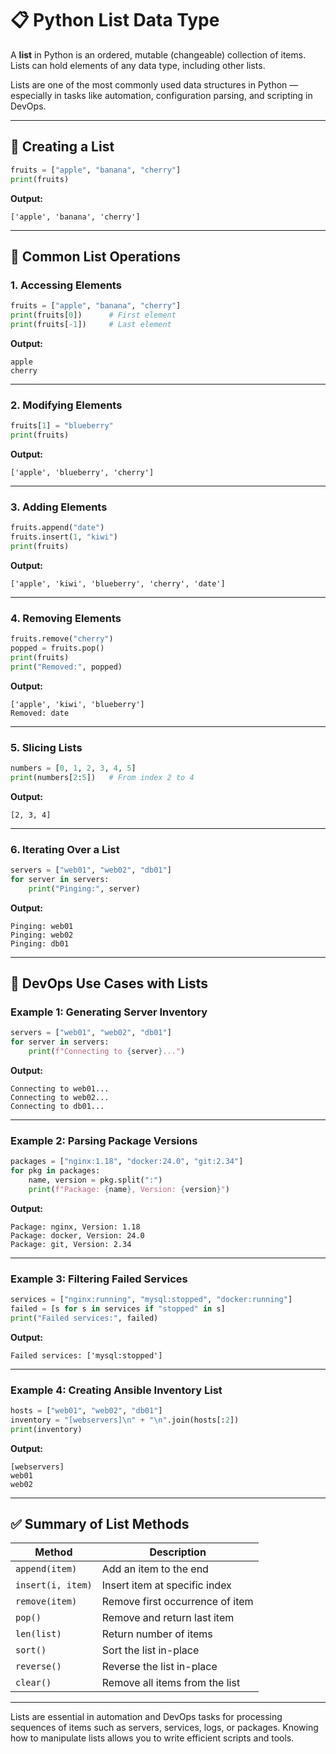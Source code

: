 
# 📋 Python List Data Type

A **list** in Python is an ordered, mutable (changeable) collection of items. Lists can hold elements of any data type, including other lists.

Lists are one of the most commonly used data structures in Python — especially in tasks like automation, configuration parsing, and scripting in DevOps.

---

## 🧱 Creating a List

```python
fruits = ["apple", "banana", "cherry"]
print(fruits)
```

**Output:**
```
['apple', 'banana', 'cherry']
```

---

## 🧰 Common List Operations

### 1. Accessing Elements
```python
fruits = ["apple", "banana", "cherry"]
print(fruits[0])      # First element
print(fruits[-1])     # Last element
```

**Output:**
```
apple
cherry
```

---

### 2. Modifying Elements
```python
fruits[1] = "blueberry"
print(fruits)
```

**Output:**
```
['apple', 'blueberry', 'cherry']
```

---

### 3. Adding Elements
```python
fruits.append("date")
fruits.insert(1, "kiwi")
print(fruits)
```

**Output:**
```
['apple', 'kiwi', 'blueberry', 'cherry', 'date']
```

---

### 4. Removing Elements
```python
fruits.remove("cherry")
popped = fruits.pop()
print(fruits)
print("Removed:", popped)
```

**Output:**
```
['apple', 'kiwi', 'blueberry']
Removed: date
```

---

### 5. Slicing Lists
```python
numbers = [0, 1, 2, 3, 4, 5]
print(numbers[2:5])   # From index 2 to 4
```

**Output:**
```
[2, 3, 4]
```

---

### 6. Iterating Over a List
```python
servers = ["web01", "web02", "db01"]
for server in servers:
    print("Pinging:", server)
```

**Output:**
```
Pinging: web01
Pinging: web02
Pinging: db01
```

---

## 🔧 DevOps Use Cases with Lists

### Example 1: Generating Server Inventory
```python
servers = ["web01", "web02", "db01"]
for server in servers:
    print(f"Connecting to {server}...")
```

**Output:**
```
Connecting to web01...
Connecting to web02...
Connecting to db01...
```

---

### Example 2: Parsing Package Versions
```python
packages = ["nginx:1.18", "docker:24.0", "git:2.34"]
for pkg in packages:
    name, version = pkg.split(":")
    print(f"Package: {name}, Version: {version}")
```

**Output:**
```
Package: nginx, Version: 1.18
Package: docker, Version: 24.0
Package: git, Version: 2.34
```

---

### Example 3: Filtering Failed Services
```python
services = ["nginx:running", "mysql:stopped", "docker:running"]
failed = [s for s in services if "stopped" in s]
print("Failed services:", failed)
```

**Output:**
```
Failed services: ['mysql:stopped']
```

---

### Example 4: Creating Ansible Inventory List
```python
hosts = ["web01", "web02", "db01"]
inventory = "[webservers]\n" + "\n".join(hosts[:2])
print(inventory)
```

**Output:**
```
[webservers]
web01
web02
```

---

## ✅ Summary of List Methods

| Method           | Description                                |
|------------------|--------------------------------------------|
| `append(item)`   | Add an item to the end                     |
| `insert(i, item)`| Insert item at specific index              |
| `remove(item)`   | Remove first occurrence of item            |
| `pop()`          | Remove and return last item                |
| `len(list)`      | Return number of items                     |
| `sort()`         | Sort the list in-place                     |
| `reverse()`      | Reverse the list in-place                  |
| `clear()`        | Remove all items from the list             |

---

Lists are essential in automation and DevOps tasks for processing sequences of items such as servers, services, logs, or packages. Knowing how to manipulate lists allows you to write efficient scripts and tools.

